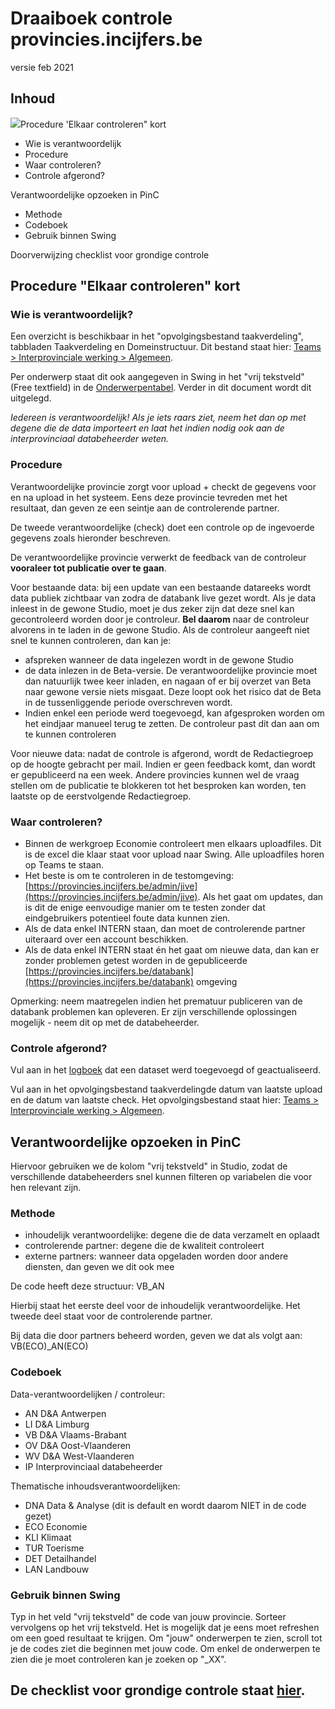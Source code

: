 
# Draaiboek controle provincies.incijfers.be

versie feb 2021

## Inhoud

![](RackMultipart20210428-4-22qu8e_html_babe4c2c4e607169.jpg)Procedure &#39;Elkaar controleren&quot; kort

- Wie is verantwoordelijk
- Procedure
- Waar controleren?
- Controle afgerond?

Verantwoordelijke opzoeken in PinC

- Methode
- Codeboek
- Gebruik binnen Swing

Doorverwijzing checklist voor grondige controle

## Procedure &quot;Elkaar controleren&quot; kort

### Wie is verantwoordelijk?

Een overzicht is beschikbaar in het &quot;opvolgingsbestand taakverdeling&quot;, tabbladen Taakverdeling en Domeinstructuur. Dit bestand staat hier: [Teams > Interprovinciale werking > Algemeen](https://teams.microsoft.com/l/file/42D8BF76-DF8F-4518-8606-C57E70B64310?tenantId=abeeed50-ea7b-4008-b0e5-d27f624bf85e&amp;fileType=xlsx&amp;objectUrl=https%3A%2F%2Fvlbr.sharepoint.com%2Fteams%2FDA-Interprovincialewerking%2FGedeelde%20documenten%2FGeneral%2FOpvolgingsbestand%20taakverdeling.xlsx&amp;baseUrl=https%3A%2F%2Fvlbr.sharepoint.com%2Fteams%2FDA-Interprovincialewerking&amp;serviceName=teams&amp;threadId=19:c4098e9ac4e540f99d6f626ed467eaa0@thread.tacv2&amp;groupId=affb505a-9c02-40a9-a491-9b2e3ac774a6).

Per onderwerp staat dit ook aangegeven in Swing in het &quot;vrij tekstveld&quot; (Free textfield) in de [Onderwerpentabel](https://provincies.incijfers.be/Admin/Studio/Table?tableName=Variable). Verder in dit document wordt dit uitgelegd.

_Iedereen is verantwoordelijk! Als je iets raars ziet, neem het dan op met degene die de data importeert en laat het indien nodig ook aan de interprovinciaal databeheerder weten._

### Procedure

Verantwoordelijke provincie zorgt voor upload + checkt de gegevens voor en na upload in het systeem. Eens deze provincie tevreden met het resultaat, dan geven ze een seintje aan de controlerende partner.

De tweede verantwoordelijke (check) doet een controle op de ingevoerde gegevens zoals hieronder beschreven.

De verantwoordelijke provincie verwerkt de feedback van de controleur **vooraleer tot publicatie over te gaan**.

Voor bestaande data: bij een update van een bestaande datareeks wordt data publiek zichtbaar van zodra de databank live gezet wordt. Als je data inleest in de gewone Studio, moet je dus zeker zijn dat deze snel kan gecontroleerd worden door je controleur. **Bel daarom** naar de controleur alvorens in te laden in de gewone Studio. Als de controleur aangeeft niet snel te kunnen controleren, dan kan je:

- afspreken wanneer de data ingelezen wordt in de gewone Studio
- de data inlezen in de Beta-versie. De verantwoordelijke provincie moet dan natuurlijk twee keer inladen, en nagaan of er bij overzet van Beta naar gewone versie niets misgaat. Deze loopt ook het risico dat de Beta in de tussenliggende periode overschreven wordt.
- Indien enkel een periode werd toegevoegd, kan afgesproken worden om het eindjaar manueel terug te zetten. De controleur past dit dan aan om te kunnen controleren

Voor nieuwe data: nadat de controle is afgerond, wordt de Redactiegroep op de hoogte gebracht per mail. Indien er geen feedback komt, dan wordt er gepubliceerd na een week. Andere provincies kunnen wel de vraag stellen om de publicatie te blokkeren tot het besproken kan worden, ten laatste op de eerstvolgende Redactiegroep.

### Waar controleren?

- Binnen de werkgroep Economie controleert men elkaars uploadfiles. Dit is de excel die klaar staat voor upload naar Swing. Alle uploadfiles horen op Teams te staan.
- Het beste is om te controleren in de testomgeving: [https://provincies.incijfers.be/admin/jive](https://provincies.incijfers.be/admin/jive). Als het gaat om updates, dan is dit de enige eenvoudige manier om te testen zonder dat eindgebruikers potentieel foute data kunnen zien.
- Als de data enkel INTERN staan, dan moet de controlerende partner uiteraard over een account beschikken.
- Als de data enkel INTERN staat én het gaat om nieuwe data, dan kan er zonder problemen getest worden in de gepubliceerde [https://provincies.incijfers.be/databank](https://provincies.incijfers.be/databank) omgeving

Opmerking: neem maatregelen indien het prematuur publiceren van de databank problemen kan opleveren. Er zijn verschillende oplossingen mogelijk - neem dit op met de databeheerder.

### Controle afgerond?

Vul aan in het [logboek](https://provincies.incijfers.be/admin/jive/Report/Edit/logboek) dat een dataset werd toegevoegd of geactualiseerd.

Vul aan in het opvolgingsbestand taakverdelingde datum van laatste upload en de datum van laatste check. Het opvolgingsbestand staat hier: [Teams > Interprovinciale werking > Algemeen](https://teams.microsoft.com/l/file/42D8BF76-DF8F-4518-8606-C57E70B64310?tenantId=abeeed50-ea7b-4008-b0e5-d27f624bf85e&amp;fileType=xlsx&amp;objectUrl=https%3A%2F%2Fvlbr.sharepoint.com%2Fteams%2FDA-Interprovincialewerking%2FGedeelde%20documenten%2FGeneral%2FOpvolgingsbestand%20taakverdeling.xlsx&amp;baseUrl=https%3A%2F%2Fvlbr.sharepoint.com%2Fteams%2FDA-Interprovincialewerking&amp;serviceName=teams&amp;threadId=19:c4098e9ac4e540f99d6f626ed467eaa0@thread.tacv2&amp;groupId=affb505a-9c02-40a9-a491-9b2e3ac774a6).

## Verantwoordelijke opzoeken in PinC

Hiervoor gebruiken we de kolom &quot;vrij tekstveld&quot; in Studio, zodat de verschillende databeheerders snel kunnen filteren op variabelen die voor hen relevant zijn.

### Methode

- inhoudelijk verantwoordelijke: degene die de data verzamelt en oplaadt
- controlerende partner: degene die de kwaliteit controleert
- externe partners: wanneer data opgeladen worden door andere diensten, dan geven we dit ook mee

De code heeft deze structuur: VB\_AN

Hierbij staat het eerste deel voor de inhoudelijk verantwoordelijke. Het tweede deel staat voor de controlerende partner.

Bij data die door partners beheerd worden, geven we dat als volgt aan: VB(ECO)\_AN(ECO)

### Codeboek

Data-verantwoordelijken / controleur:

- AN D&amp;A Antwerpen
- LI D&amp;A Limburg
- VB D&amp;A Vlaams-Brabant
- OV D&amp;A Oost-Vlaanderen
- WV D&amp;A West-Vlaanderen
- IP Interprovinciaal databeheerder

Thematische inhoudsverantwoordelijken:

- DNA Data &amp; Analyse (dit is default en wordt daarom NIET in de code gezet)
- ECO Economie
- KLI Klimaat
- TUR Toerisme
- DET Detailhandel
- LAN Landbouw


### Gebruik binnen Swing

Typ in het veld &quot;vrij tekstveld&quot; de code van jouw provincie. Sorteer vervolgens op het vrij tekstveld. Het is mogelijk dat je eens moet refreshen om een goed resultaat te krijgen. Om &quot;jouw&quot; onderwerpen te zien, scroll tot je de codes ziet die beginnen met jouw code. Om enkel de onderwerpen te zien die je moet controleren kan je zoeken op &quot;\_XX&quot;.

## De checklist voor grondige controle staat [hier](https://github.com/provinciesincijfers/JiveDocumentation/blob/master/09.%20Controle/Checklist%20grondige%20controle%20databank.docx).
